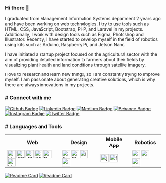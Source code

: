 ### Hi there 👋

I graduated from Management Information Systems department 2 years ago and have been working on web technologies. I try to use tools such as HTML, CSS, JavaScript, Bootstrap, PHP, and Laravel in my projects. Additionally, I work with design tools such as Figma, Photoshop and Illustrator. Recently, I have started to develop myself in the field of robotics using kits such as Arduino, Raspberry Pi, and Jetson Nano.

I have initiated a startup project focused on the agricultural sector with the aim of providing detailed information to farmers about their fields by visualizing plant health and land conditions through satellite imagery.

I love to research and learn new things, so I am constantly trying to improve myself. I am passionate about generating creative solutions, which is why there are always innovations in my projects.

<h3># Connect with me</h3>

[![Github Badge](https://img.shields.io/badge/-Github-000000?style=flat-quare&labelColor=000000&logo=Github&logoColor=white&link=link)](https://github.com/mfatihbahce/)
[![Linkedin Badge](https://img.shields.io/badge/-Linkedin-000000?style=flat-quare&labelColor=000000&logo=Linkedin&logoColor=white&link=link)](https://www.linkedin.com/in/mfatihbahce/)
[![Medium Badge](https://img.shields.io/badge/-Medium-000000?style=flat-quare&labelColor=000000&logo=Medium&logoColor=white&link=link)](https://medium.com/@fathbahce)
[![Behance Badge](https://img.shields.io/badge/-Behance-000000?style=flat-quare&labelColor=000000&logo=Behance&logoColor=white&link=link)](https://www.behance.net/fatihbahce)
[![Instagram Badge](https://img.shields.io/badge/-instagram-000000?style=flat-quare&labelColor=000000&logo=instagram&logoColor=white&link=link)](https://www.instagram.com/fatihbahce_/)
[![Twitter Badge](https://img.shields.io/badge/-Twitter-000000?style=flat-quare&labelColor=000000&logo=Twitter&logoColor=white&link=link)](https://twitter.com/fatihhbahce)

<h3># Languages and Tools</h3>

<!DOCTYPE html>
<html>
<head>
</head>
<body>

<table>
  <tr>
    <th>Web</th>
    <th>Design</th>
    <th>Mobile App</th>
    <th>Robotics</th>
  </tr>
  <tr>
    <td>
    <a href="#" rel="nofollow"><img align="left" alt="HTML5" width="26px" src="https://img.icons8.com/color/256/html-5.png" style="max-width: 100%;"></a>
    <a href="#" rel="nofollow"><img align="left" alt="CSS" width="26px" src="https://img.icons8.com/color/256/css3.png" style="max-width: 100%;"></a>
    <a href="#" rel="nofollow"><img align="left" alt="JS" width="26px" src="https://img.icons8.com/color/256/javascript.png" style="max-width: 100%;"></a>
    <a href="#" rel="nofollow"><img align="left" alt="BS" width="26px" src="https://img.icons8.com/color/256/bootstrap.png" style="max-width: 100%;"></a>
    <a href="#" rel="nofollow"><img align="left" alt="PHP" width="26px" src="https://img.icons8.com/glyph-neue/256/php.png" style="max-width: 100%;"></a>
    <a href="#" rel="nofollow"><img align="left" alt="HTML5" width="26px" src="https://img.icons8.com/fluency/256/laravel.png" style="max-width: 100%;"></a>
    </td>
    <td>
    <a href="#" rel="nofollow"><img align="left" alt="Figma" width="26px" src="https://img.icons8.com/fluency/256/figma.png" style="max-width: 100%;"></a>
    <a href="#" rel="nofollow"><img align="left" alt="Photshp" width="26px" src="https://img.icons8.com/fluency/256/adobe-photoshop.png" style="max-width: 100%;"></a>
    <a href="#" rel="nofollow"><img align="left" alt="illstrtr" width="26px" src="https://img.icons8.com/color/256/adobe-illustrator.png" style="max-width: 100%;"></a>
    <a href="#" rel="nofollow"><img align="left" alt="canva" width="26px" src="https://img.icons8.com/fluency/256/canva.png" style="max-width: 100%;"></a>
    </td>
    <td>
    <a href="#" rel="nofollow"><img align="left" alt="java" width="26px" src="https://img.icons8.com/color/256/java-coffee-cup-logo.png" style="max-width: 100%;"></a>
    <a href="#" rel="nofollow"><img align="left" alt="flutter" width="26px" src="https://img.icons8.com/fluency/256/flutter.png" style="max-width: 100%;"></a>
    </td>
    <td>
    <a href="#" rel="nofollow"><img align="left" alt="arduino" width="26px" src="https://img.icons8.com/fluency/256/arduino.png" style="max-width: 100%;"></a>
    <a href="#" rel="nofollow"><img align="left" alt="raspberry" width="26px" src="https://img.icons8.com/color/256/raspberry-pi.png" style="max-width: 100%;"></a>
    <a href="#" rel="nofollow"><img align="left" alt="raspberry" width="26px" src="https://img.icons8.com/color/256/python.png" style="max-width: 100%;"></a>
    </td>
  </tr>
</table>

</body>
</html>

[![Readme Card](https://github-readme-stats.vercel.app/api/pin/?username=mfatihbahce&repo=Python_cukur_tespit)](https://github.com/mfatihbahce/Python_cukur_tespit)
[![Readme Card](https://github-readme-stats.vercel.app/api/pin/?username=mfatihbahce&repo=CAN-BUS_send_and_receive)](https://github.com/mfatihbahce/CAN-BUS_send_and_receive)
